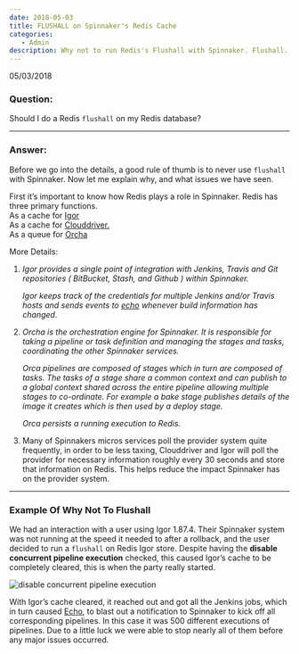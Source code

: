```yaml
---
date: 2018-05-03
title: FLUSHALL on Spinnaker's Redis Cache
categories:
   - Admin
description: Why not to run Redis's Flushall with Spinnaker. Flushall. Redis.
---
```

05/03/2018

### Question:
Should I do a Redis `flushall` on my Redis database?

***

### Answer:
Before we go into the details, a good rule of thumb is to never use `flushall` with Spinnaker. Now let me explain why, and what issues we have seen.

First it’s important to know how Redis plays a role in Spinnaker. Redis has three primary functions. <br/>
As a cache for [Igor](https://github.com/spinnaker/igor)<br/>
As a cache for [Clouddriver.](https://github.com/spinnaker/clouddriver) <br/>
As a queue for [Orcha](https://github.com/spinnaker/orca)<br/>

More Details:
1. *Igor provides a single point of integration with Jenkins, Travis and Git repositories ( BitBucket, Stash, and Github ) within Spinnaker.*

    *Igor keeps track of the credentials for multiple Jenkins and/or Travis hosts and sends events to [echo](https://github.com/spinnaker/echo) whenever build information has changed.*

2. *Orcha is the orchestration engine for Spinnaker. It is responsible for taking a pipeline or task definition and managing the stages and tasks, coordinating the other Spinnaker services.*

    *Orca pipelines are composed of stages which in turn are composed of tasks. The tasks of a stage share a common context and can publish to a global context shared across the entire pipeline allowing multiple stages to co-ordinate. For example a bake stage publishes details of the image it creates which is then used by a deploy stage.*

    *Orca persists a running execution to Redis.*

3. Many of Spinnakers micros services poll the provider system quite frequently, in order to be less taxing, Clouddriver and Igor will poll the provider for necessary information roughly every 30 seconds and store that information on Redis. This helps reduce the impact Spinnaker has on the provider system.

***

### Example Of Why Not To Flushall
We had an interaction with a user using Igor 1.87.4. Their Spinnaker system was not running at the speed it needed to after a rollback, and the user decided to run a `flushall` on Redis Igor store.  Despite having the __disable concurrent pipeline execution__ checked, this caused Igor’s cache to be completely cleared, this is when the party really started.

![disable concurrent pipeline execution](https://dha4w82d62smt.cloudfront.net/items/3f351d263V1y3K0I2Q3c/Image%202018-05-03%20at%209.22.21%20AM.png?X-CloudApp-Visitor-Id=3010088&v=a4b4b608)

With Igor’s cache cleared, it reached out and got all the Jenkins jobs, which in turn caused [Echo](https://github.com/spinnaker/echo), to blast out a notification to Spinnaker to kick off all corresponding pipelines. In this case it was 500 different executions of pipelines.  Due to a little luck we were able to stop nearly all of them before any major issues occurred.
